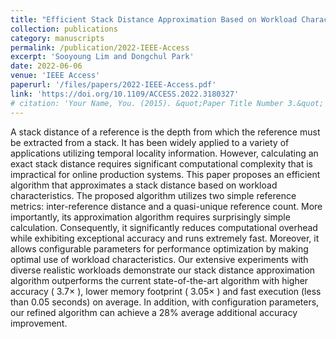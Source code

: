 ```yaml
---
title: "Efficient Stack Distance Approximation Based on Workload Characteristics"
collection: publications
category: manuscripts
permalink: /publication/2022-IEEE-Access
excerpt: 'Sooyoung Lim and Dongchul Park'
date: 2022-06-06
venue: 'IEEE Access'
paperurl: '/files/papers/2022-IEEE-Access.pdf'
link: 'https://doi.org/10.1109/ACCESS.2022.3180327'
# citation: 'Your Name, You. (2015). &quot;Paper Title Number 3.&quot; <i>Journal 1</i>. 1(3).'
---
```


A stack distance of a reference is the depth from which the reference must be extracted from a stack. It has been widely applied to a variety of applications utilizing temporal locality information. However, calculating an exact stack distance requires significant computational complexity that is impractical for online production systems. This paper proposes an efficient algorithm that approximates a stack distance based on workload characteristics. The proposed algorithm utilizes two simple reference metrics: inter-reference distance and a quasi-unique reference count. More importantly, its approximation algorithm requires surprisingly simple calculation. Consequently, it significantly reduces computational overhead while exhibiting exceptional accuracy and runs extremely fast. Moreover, it allows configurable parameters for performance optimization by making optimal use of workload characteristics. Our extensive experiments with diverse realistic workloads demonstrate our stack distance approximation algorithm outperforms the current state-of-the-art algorithm with higher accuracy ( 3.7× ), lower memory footprint ( 3.05× ) and fast execution (less than 0.05 seconds) on average. In addition, with configuration parameters, our refined algorithm can achieve a 28% average additional accuracy improvement.
